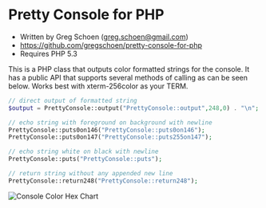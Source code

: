 # Pretty Console for PHP

* Written by Greg Schoen (greg.schoen@gmail.com)
* https://github.com/gregschoen/pretty-console-for-php
* Requires PHP 5.3

This is a PHP class that outputs color formatted strings for the console. It has a public API that supports several methods of calling as can be seen below. Works best with xterm-256color as your TERM.

``` PHP
// direct output of formatted string
$output = PrettyConsole::output("PrettyConsole::output",248,0) . "\n";

// echo string with foreground on background with newline
PrettyConsole::puts0on146("PrettyConsole::puts0on146");
PrettyConsole::puts0on147("PrettyConsole::puts255on147");

// echo string white on black with newline
PrettyConsole::puts("PrettyConsole::puts");

// return string without any appended new line
PrettyConsole::return248("PrettyConsole::return248");
```

![Console Color Hex Chart](http://upload.wikimedia.org/wikipedia/commons/9/95/Xterm_color_chart.png)

